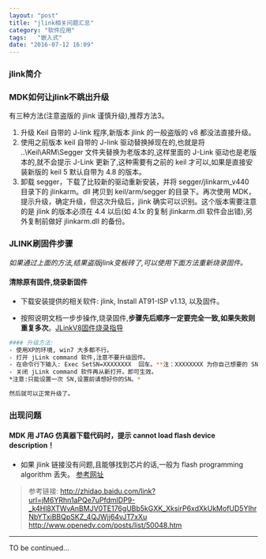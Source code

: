 ```yaml
---
layout: "post"
title: "jlink相关问题汇总"
category: "软件应用"
tags:   "嵌入式"
date: "2016-07-12 16:09"
---
```


### jlink简介

### MDK如何让jlink不跳出升级
有三种方法(注意盗版的 jlink 谨慎升级),推荐方法3。
1. 升级 Keil 自带的 J-link 程序,新版本 jlink 的一般盗版的 v8 都没法直接升级。
2. 使用之前版本 keil 自带的 J-link 驱动替换掉现在的,也就是将 ..\Keil\ARM\Segger 文件夹替换为老版本的,这样里面的 J-Link 驱动也是老版本的,就不会提示 J-Link 更新了,这种需要有之前的 keil 才可以,如果是直接安装新版的 keil 5 默认自带为 4.8 的版本。
3. 卸载 segger，下载了比较新的驱动重新安装，并将 segger/jlinkarm_v440 目录下的 jlinkarm。dll 拷贝到 keil/arm/segger 的目录下。再次使用 MDK，提示升级，确定升级，但这次升级后，jlink 确实可以识别。这个版本需要注意的是 jlink 的版本必须在 4.4 以后(如 4.1x 的复制 jlinkarm.dll 软件会出错),另外复制前做好 jlinkarm.dll 的备份。

<!-- more -->

### JLINK刷固件步骤
*如果通过上面的方法,结果盗版jlink变板砖了,可以使用下面方法重新烧录固件。*

#### 清除原有固件,烧录新固件
- 下载安装提供的相关软件: jlink, Install AT91-ISP v1.13, 以及固件。
- 按照说明文档一步步操作,烧录固件,**步骤先后顺序一定要完全一致,如果失败则重复多次**。[JLinkV8固件烧录指导][3d1523be]

  [3d1523be]: https://github.com/noparkinghere/blog.github.io/raw/gh-pages/_post/2016/2016-07-13-jlink%E7%9B%B8%E5%85%B3%E9%97%AE%E9%A2%98%E6%B1%87%E6%80%BB/JLinkV8%E5%9B%BA%E4%BB%B6%E7%83%A7%E5%BD%95%E6%8C%87%E5%AF%BC.pdf "JLinkV8固件烧录指导"

```sh
#### 升级方法:
- 使用XP的环境, win7 大多都不行。
- 打开 jLink command 软件,注意不要升级固件。
- 在命令行下输入: Exec SetSN=XXXXXXXX  回车。**注：XXXXXXXX 为你自己想要的 SN,SN 必须是8个数字。**
- 关闭 jLink command 软件再从新打开。即可生效。
*注意:只能设置一次 SN,设置前请想好你的SN。*

然后就可以正常升级了。
```

### 出现问题

#### MDK 用 JTAG 仿真器下载代码时，提示 cannot load flash device description！
- 如果 jlink 链接没有问题,且能够找到芯片的话,一般为 flash programming algorithm 丢失。
[参考网址 ](http://www.openedv.com/posts/list/50048.htm)

> 参考链接:
> http://zhidao.baidu.com/link?url=jM6YRhn1aPQe7uPfdmIDP9-_k4Hl8XTWvAnBMJV0TE176gUBb5kGXK_XksirP6xdXkUkMofUD5YIhrNbYTxiBBQpSKZ_4QJWjj64vJT7xXu
> http://www.openedv.com/posts/list/50048.htm

***
TO be continued...
